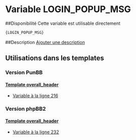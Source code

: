 # Variable LOGIN_POPUP_MSG

##Disponibilité
Cette variable est utilisable directement

```html
{LOGIN_POPUP_MSG}
```

##Description
[Ajouter une description](https://fa-tvars.appspot.com/var/LOGIN_POPUP_MSG)

## Utilisations dans les templates

### Version PunBB

#### [Template overall_header](punbb/overall_header.md#readme)
* [Variable &agrave; la ligne 216](../punbb/overall_header.tpl#L216)

### Version phpBB2

#### [Template overall_header](subsilver/overall_header.md#readme)
* [Variable &agrave; la ligne 232](../subsilver/overall_header.tpl#L232)